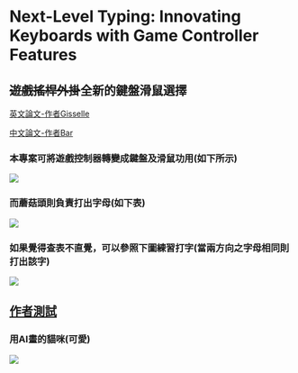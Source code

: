 # Next-Level Typing: Innovating Keyboards with Game Controller Features

## ~~遊戲搖桿外掛~~全新的鍵盤滑鼠選擇
[英文論文-作者Gisselle](https://docs.google.com/document/d/1JxDstr3RsPfJLiWM2gzea3LqMRVgefcIDXtrezKySNg/edit?usp=sharing)


[中文論文-作者Bar](https://docs.google.com/document/d/1Q2ETZSplnWTdORtYDw9SVrERw473R_R0VNYkRyjINpQ/edit?usp=sharing)
### 本專案可將遊戲控制器轉變成鍵盤及滑鼠功用(如下所示)
![](https://raw.githubusercontent.com/Bar-a-killer/Ps4Controller/main/help/gesture.png)
### 而蘑菇頭則負責打出字母(如下表)
![](https://raw.githubusercontent.com/Bar-a-killer/Ps4Controller/main/help/%E5%AD%97%E6%AF%8D%E5%B0%8D%E7%85%A7%E8%A1%A8.png)
### 如果覺得查表不直覺，可以參照下圖練習打字(當兩方向之字母相同則打出該字)

![](https://raw.githubusercontent.com/Bar-a-killer/Ps4Controller/main/help/%E7%A4%BA%E6%84%8F%E5%9C%96.png)
## [作者測試](https://github.com/Bar-a-killer/Ps4Controller/blob/main/help/IMG_7094.gif)
### 用AI畫的貓咪(可愛)
![](https://raw.githubusercontent.com/Bar-a-killer/Ps4Controller/main/help/AIcat.jpeg)
